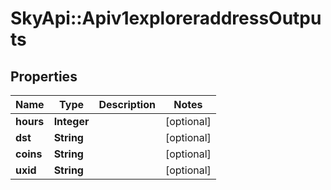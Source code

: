 # SkyApi::Apiv1exploreraddressOutputs

## Properties
Name | Type | Description | Notes
------------ | ------------- | ------------- | -------------
**hours** | **Integer** |  | [optional] 
**dst** | **String** |  | [optional] 
**coins** | **String** |  | [optional] 
**uxid** | **String** |  | [optional] 


